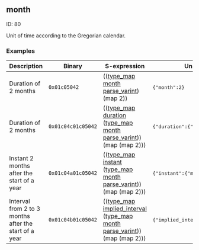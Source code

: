 ## month

ID: 80

Unit of time according to the Gregorian calendar.

### Examples

| Description | Binary | S-expression | Unpacked |
|----|----|----|----|
| Duration of 2 months | `0x01c05042` | (([type_map](./type_map.md) [month](./month.md) [parse_varint](./parse_varint.md)) (map 2)) | <pre>{"month":2}</pre> |
| Duration of 2 months | `0x01c04c01c05042` | (([type_map](./type_map.md) [duration](./duration.md) ([type_map](./type_map.md) [month](./month.md) [parse_varint](./parse_varint.md))) (map (map 2))) | <pre>{"duration":{"month":2}}</pre> |
| Instant 2 months after the start of a year | `0x01c04a01c05042` | (([type_map](./type_map.md) [instant](./instant.md) ([type_map](./type_map.md) [month](./month.md) [parse_varint](./parse_varint.md))) (map (map 2))) | <pre>{"instant":{"month":2}}</pre> |
| Interval from 2 to 3 months after the start of a year | `0x01c04b01c05042` | (([type_map](./type_map.md) [implied_interval](./implied_interval.md) ([type_map](./type_map.md) [month](./month.md) [parse_varint](./parse_varint.md))) (map (map 2))) | <pre>{"implied_interval":{"month":2}}</pre> |